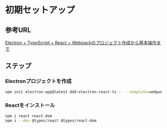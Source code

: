 # 初期セットアップ

## 参考URL

[Electron + TypeScript + React + Webpackのプロジェクト作成から基本操作まで](https://qiita.com/uta-member/items/0590bb3832cac9fd41ec)

## ステップ

### Electronプロジェクトを作成

```sh
npm init electron-app@latest ddd-electron-react-ts -- --template=webpack-typescript
```

### Reactをインストール

```sh
npm i react react-dom
npm i --dev @types/react @types/react-dom
```

